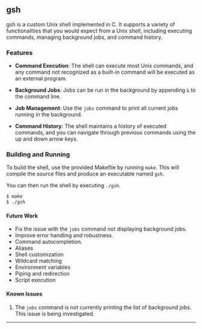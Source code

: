 ## gsh

gsh is a custom Unix shell implemented in C. It supports a variety of functionalities that you would expect from a Unix shell, including executing commands, managing background jobs, and command history.

### Features

* **Command Execution**: The shell can execute most Unix commands, and any command not recognized as a built-in command will be executed as an external program.

* **Background Jobs**: Jobs can be run in the background by appending `&` to the command line.

* **Job Management**: Use the `jobs` command to print all current jobs running in the background.

* **Command History**: The shell maintains a history of executed commands, and you can navigate through previous commands using the up and down arrow keys.

### Building and Running

To build the shell, use the provided Makefile by running `make`. This will compile the source files and produce an executable named `gsh`.

You can then run the shell by executing `./gsh`.

```bash
$ make
$ ./gsh
```

#### Future Work

* Fix the issue with the `jobs` command not displaying background jobs.
* Improve error handling and robustness.
* Command autocompletion.
* Aliases
* Shell customization
* Wildcard matching
* Environment variables
* Piping and redirection
* Script execution

#### Known Issues

1. The `jobs` command is not currently printing the list of background jobs. This issue is being investigated.
---

